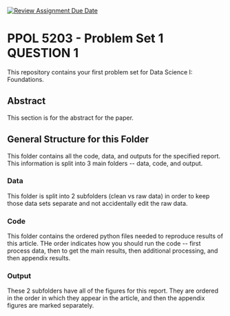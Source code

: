 [![Review Assignment Due Date](https://classroom.github.com/assets/deadline-readme-button-22041afd0340ce965d47ae6ef1cefeee28c7c493a6346c4f15d667ab976d596c.svg)](https://classroom.github.com/a/VYCD50T6)
# PPOL 5203 - Problem Set 1 QUESTION 1

This repository contains your first problem set for Data Science I: Foundations. 

## Abstract
This section is for the abstract for the paper. 

## General Structure for this Folder

This folder contains all the code, data, and outputs for the specified report. 
This information is split into 3 main folders -- data, code, and output.
### Data 
This folder is split into 2 subfolders (clean vs raw data) in order to keep those data sets separate and not accidentally edit the raw data. 
### Code
This folder contains the ordered python files needed to reproduce results of this article. THe order indicates how you should run the code -- first process data, then to get the main results, then additional processing, and then appendix results.
### Output
These 2 subfolders have all of the figures for this report. They are ordered in the order in which they appear in the article, and then the appendix figures are marked separately. 








